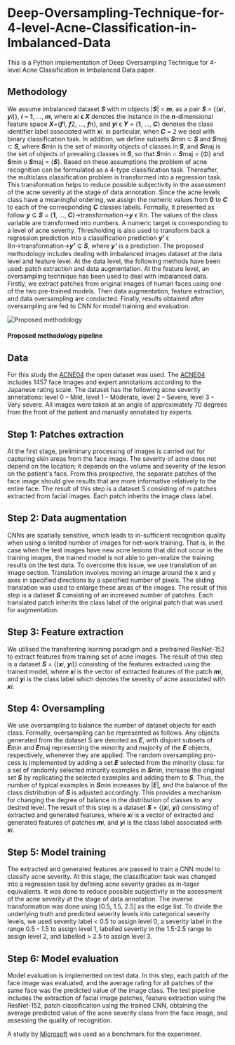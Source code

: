 # Deep-Oversampling-Technique-for-4-level-Acne-Classification-in-Imbalanced-Data
This is a Python implementation of Deep Oversampling Technique for 4-level Acne Classification in Imbalanced Data paper.
## Methodology
We assume imbalanced dataset **_S_** with m objects |**_S_**| = **_m_**, as a pair **_S_** = {(**_x_**_i_, **_y_**_i_)}, **_i_** = **1**, ..., **_m_**, where **_x_**_i_ **ϵ _X_** denotes the instance in the **_n_**-dimensional feature space **_X_**={***f***1, ***f***2, ..., ***f***_n_}, and ***y***_i_  ϵ ***Y*** = {**1**, …, ***C***} denotes the class identifier label associated with ***x***_i_. in particular, when ***C*** = 2 we deal with binary classification task. In addition, we define subsets ***S***min ⊂ ***S*** and ***S***maj ⊂ ***S***, where ***S***min is the set of minority objects of classes in ***S***, and ***S***maj is the set of objects of prevailing classes in ***S***, so that ***S***min ∩ ***S***maj = {Φ} and ***S***min ᴜ ***S***maj = {***S***}. Based on these assumptions the problem of acne recognition can be formulated as a 4-type classification task. 
Thereafter, the multiclass classification problem is transformed into a regression task. This transformation helps to reduce possible subjectivity in the assessment of the acne severity at the stage of data annotation. Since the acne levels class have a meaningful ordering, we assign the numeric values from **0** to ***C*** to each of the corresponding ***C*** classes labels. Formally, it presented as follow ***y***  ⊆ ***S*** = {**1**, …, ***C***}→transformation→***y*** ϵ **ℝ**_n_. The values of the class variable are transformed into numbers. A numeric target is corresponding to a level of acne severity.
Thresholding is also used to transform back a regression prediction into a classification prediction ***y'*** ϵ ℝ*n*→transformation→***y'*** ⊆ ***S***, where ***y'*** is a prediction.
The proposed methodology includes dealing with imbalanced images dataset at the data level and feature level. At the data level, the following methods have been used: patch extraction and data augmentation. At the feature level, an oversampling technique has been used to deal with imbalanced data.
Firstly, we extract patches from original images of human faces using one of the two pre-trained models. Then data augmentation, feature extraction, and data oversampling are conducted. Finally, results obtained after oversampling are fed to CNN for model training and evaluation.

![Proposed methodology](https://user-images.githubusercontent.com/53811556/163562251-623506a6-0099-413b-a76c-8f74de256a4a.png) 
#### Proposed methodology pipeline

## Data
For this study the [ACNE04](https://github.com/xpwu95/ldl) the open dataset was used. The [ACNE04](https://github.com/xpwu95/ldl) includes 1457 face images and expert annotations according to the Japanese rating scale. The dataset has the following acne severity annotations: level 0 – Mild, level 1 – Moderate, level 2 – Severe, level 3 – Very severe. All images were taken at an angle of approximately 70 degrees from the front of the patient and manually annotated by experts.

## Step 1: Patches extraction 
At the first stage, preliminary processing of images is carried out for capturing skin areas from the face image. The severity of acne does not depend on the location; it depends on the volume and severity of the lesion on the patient's face. From this prospective, the separate patches of the face image should give results that are more informative relatively to the entire face. The result of this step is a dataset S consisting of m patches extracted from facial images. Each patch inherits the image class label.
## Step 2: Data augmentation
CNNs are spatially sensitive, which leads to in-sufficient recognition quality when using a limited number of images for net-work training. That is, in the case when the test images have new acne lesions that did not occur in the training images, the trained model is not able to gen-eralize the training results on the test data. To overcome this issue, we use translation of an image section. Translation involves moving an image around the x and y axes in specified directions by a specified number of pixels. The sliding translation was used to enlarge these areas of the images. The result of this step is a dataset ***S*** consisting of an increased number of patches. Each translated patch inherits the class label of the original patch that was used for augmentation.
## Step 3: Feature extraction
We utilised the transferring learning paradigm and a pretrained ResNet-152 to extract features from training set of acne images. The result of this step is a dataset ***S*** = {(***x***_i_, ***y***_i_)} consisting of the features extracted using the trained model, where ***x***_i_ is the vector of extracted features of the patch ***m***_i_, and ***y***_i_ is the class label which denotes the severity of acne associated with ***x***_i_.
## Step 4: Oversampling
We use oversampling to balance the number of dataset objects for each class. Formally, oversampling can be represented as follows. Any objects generated from the dataset S are denoted as ***E***, with disjoint subsets of ***E***min and ***E***maj representing the minority and majority of the ***E*** objects, respectively, whenever they are applied. The random oversampling pro-cess is implemented by adding a set ***E*** selected from the minority class: for a set of randomly selected minority examples in ***S***min, increase the original set ***S*** by replicating the selected examples and adding them to ***S***. Thus, the number of typical examples in ***S***min increases by |***E***|, and the balance of the class distribution of ***S*** is adjusted accordingly. This provides a mechanism for changing the degree of balance in the distribution of classes to any desired level. The result of this step is a dataset ***S*** = {(***x***_i_, ***y***_i_) consisting of extracted and generated features, where ***x***_i_ is a vector of extracted and generated features of patches ***m***_i_, and ***y***_i_ is the class label associated with ***x***_i_.
## Step 5: Model training
The extracted and generated features are passed to train a CNN model to classify acne severity. At this stage, the classification task was changed into a regression task by defining acne severity grades as in-teger equivalents. It was done to reduce possible subjectivity in the assessment of the acne severity at the stage of data annotation. The inverse transformation was done using [0.5, 1.5, 2.5] as the edge list. To divide the underlying truth and predicted severity levels into categorical severity levels, we used severity label < 0.5 to assign level 0, a severity label in the range 0.5 - 1.5 to assign level 1, labelled severity in the 1.5-2.5 range to assign level 2, and labelled > 2.5 to assign level 3.
## Step 6: Model evaluation
Model evaluation is implemented on test data. In this step, each patch of the face image was evaluated, and the average rating for all patches of the same face was the predicted value of the image class. The test pipeline includes the extraction of facial image patches, feature extraction using the ResNet-152, patch classification using the trained CNN, obtaining the average predicted value of the acne severity class from the face image, and assessing the quality of recognition. 

A study by [Microsoft](https://github.com/microsoft/nestle-acne-assessment) was used as a benchmark for the experiment.
